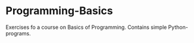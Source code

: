 # Programming-Basics
Exercises fo a course on Basics of Programming. Contains simple Python-programs.
